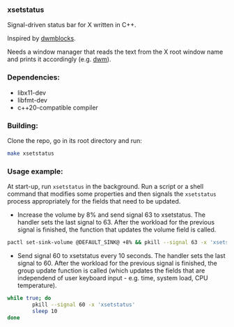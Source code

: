 ### xsetstatus
Signal-driven status bar for X written in C++.

Inspired by [dwmblocks](https://github.com/torrinfail/dwmblocks).

Needs a window manager that reads the text from the X root window name and prints it accordingly (e.g. [dwm](https://dwm.suckless.org/)).

### Dependencies:
+ libx11-dev
+ libfmt-dev
+ c++20-compatible compiler

### Building:

Clone the repo, go in its root directory and run:

```bash
make xsetstatus
```

### Usage example:

At start-up, run ```xsetstatus``` in the background. Run a script or a shell command that modifies some properties and then signals the ```xsetstatus``` process appropriately for the fields that need to be updated.

* Increase the volume by 8% and send signal 63 to xsetstatus. The handler sets the last signal to 63. After the workload for the previous signal is finished, the function that updates the volume field is called.
```bash
pactl set-sink-volume @DEFAULT_SINK@ +8% && pkill --signal 63 -x 'xsetstatus'
```

* Send signal 60 to xsetstatus every 10 seconds. The handler sets the last signal to 60. After the workload for the previous signal is finished, the group update function is called (which updates the fields that are independend of user keyboard input - e.g. time, system load, CPU temperature).
```bash
while true; do
        pkill --signal 60 -x 'xsetstatus'
        sleep 10
done
```
